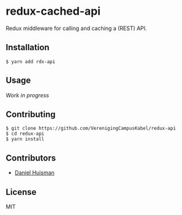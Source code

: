 # redux-cached-api

Redux middleware for calling and caching a (REST) API.

## Installation
```
$ yarn add rdx-api
```

## Usage
*Work in progress*

## Contributing
```
$ git clone https://github.com/VerenigingCampusKabel/redux-api
$ cd redux-api
$ yarn install
```

## Contributors
- [Daniel Huisman](https://github.com/DanielHuisman)

## License
MIT
